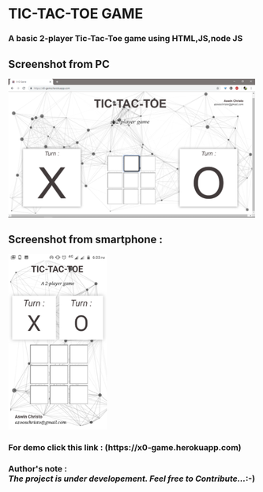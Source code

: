 <h1>TIC-TAC-TOE GAME</h1>
<h3>A basic 2-player Tic-Tac-Toe game using HTML,JS,node JS</h3>  
<h2>Screenshot from PC </h2>      
<img src="https://github.com/AswinchristoJ/TIC-TAC-TOE-Game/blob/master/screenshots/Screenshot1.png" width="500"></br>    
<h2>Screenshot from smartphone : </h2>      
<img src="https://github.com/AswinchristoJ/TIC-TAC-TOE-Game/blob/master/screenshots/Screenshot2.png" width="200">  
<h3>For demo click this link : (https://x0-game.herokuapp.com)</h3>  
<h3>Author's note :</br><i>The project is under developement. Feel free to Contribute...</i>:-)</h3>

